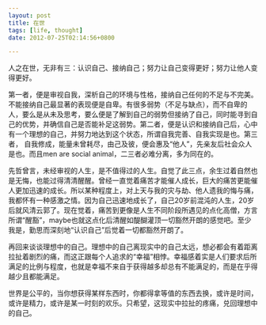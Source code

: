 ```yaml
---
layout: post
title: 在世
tags: [life, thought]
date: 2012-07-25T02:14:56+0800

---
```


人之在世，无非有三：认识自己、接纳自己；努力让自己变得更好；努力让他人变得更好。

第一者，便是审视自我，深析自己的环境与性格，接纳自己任何的不足与不完美。不能接纳自己最显著的表现便是自卑。有很多弱势（不足与缺点），而不自卑的人，要么是从未及思考，要么便是了解到自己的弱势但接纳了自己，同时能寻到自己的优势，并确信自己是否能补足这弱势。第二者，便是认识和接纳自己后，心中有一个理想的自己，并努力地达到这个状态，所谓自我完善、自我实现是也。第三者， 自我修成，能量未曾耗尽，由己及彼，便会惠及“他人”，先亲友后社会众人是也。而且men are social animal，二三者必难分离，多为同在的。

先哲曾言，未经审视的人生，是不值得过的人生。自觉了此三点，余生过着自然也是无悔，也能过得清清醒醒。曾经一直觉着痛苦才能催人成长，巨大的痛苦更能催人更加迅速的成长。所以某种程度上，对上天与我的灾与劫、他人遗我的悔与痛，我都怀有一种感激之情。因为自己迅速地成长了，自己20岁前混沌的人生，20岁后就风清云郭了。现在觉着，痛苦到更像是人生不同阶段所遇见的点化高僧，方言所谓“醒豁”，maybe也就这点化后清醒如醍醐灌顶一切豁然开朗的感觉吧。至少我是，勤思而深刻地“认识自己”后觉着一切都豁然开朗了。

再回来谈谈理想中的自己。理想中的自己离现实中的自己太远，想必都会有着距离拉扯着剧烈的痛，而这正跟每个人追求的“幸福”相悖。幸福感着实是人们要求后所满足的比例与程度，也就是幸福不来自于获得越多却总有不能满足的，而是在乎得越少且都能满足。

世界是公平的，当你想获得某样东西时，你都得拿等值的东西去换，或许是时间，或许是精力，或许是某一时刻的欢乐。只希望，这现实中拉扯的疼痛，兑回理想中的自己。